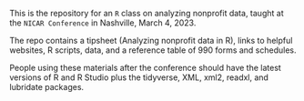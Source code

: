 This is the repository for an <code>R</code> class on analyzing nonprofit data, taught at the <code>NICAR Conference</code> in Nashville, March 4, 2023. 

The repo contains a tipsheet (Analyzing nonprofit data in R), links to helpful websites, R scripts, data, and a reference table of 990 forms and schedules.

People using these materials after the conference should have the latest versions of R and R Studio plus the tidyverse, XML, xml2, readxl, and lubridate packages.
